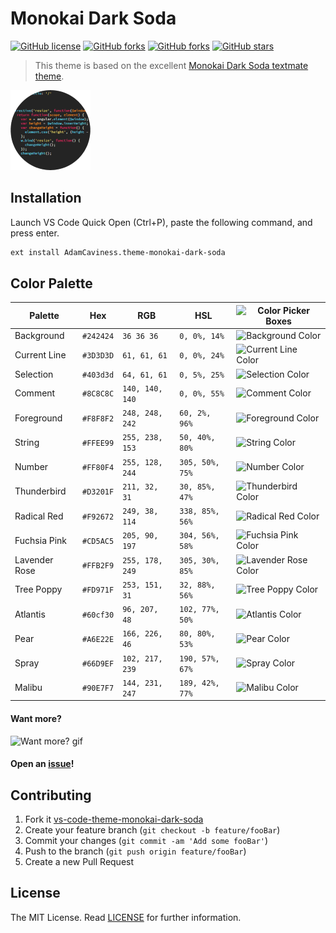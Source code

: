 # Monokai Dark Soda
[![GitHub license](https://img.shields.io/github/license/AdamCaviness/vs-code-theme-monokai-dark-soda)](https://img.shields.io/github/license/AdamCaviness/vs-code-theme-monokai-dark-soda)
[![GitHub forks](https://img.shields.io/github/issues/AdamCaviness/vs-code-theme-monokai-dark-soda)](https://github.com/AdamCaviness/vs-code-theme-monokai-dark-soda/issues)
[![GitHub forks](https://img.shields.io/github/forks/AdamCaviness/vs-code-theme-monokai-dark-soda)](https://github.com/AdamCaviness/vs-code-theme-monokai-dark-soda/fork)
[![GitHub stars](https://img.shields.io/github/stars/AdamCaviness/vs-code-theme-monokai-dark-soda)](https://github.com/AdamCaviness/vs-code-theme-monokai-dark-soda/stargazers)




> This theme is based on the excellent [Monokai Dark Soda textmate theme](https://github.com/mrlundis/Monokai-Dark-Soda.tmTheme).

![](https://github.com/AdamCaviness/vs-code-theme-monokai-dark-soda/raw/HEAD/theme-monokai-dark-soda.png)

## Installation

Launch VS Code Quick Open (Ctrl+P), paste the following command, and press enter.

```sh
ext install AdamCaviness.theme-monokai-dark-soda
```

## Color Palette

Palette      | Hex       | RGB           | HSL             | ![Color Picker Boxes](https://cdn0.iconfinder.com/data/icons/shift-free/32/Color_Board-32.png)
---          | ---       | ---           | ---             | ---
Background   | `#242424` | `36 36 36`    | `0, 0%, 14%`  | ![Background Color](https://via.placeholder.com/25/242424/242424)
Current Line | `#3D3D3D` | `61, 61, 61`    | `0, 0%, 24%`  | ![Current Line Color](https://via.placeholder.com/25/3D3D3D/3D3D3D)
Selection    | `#403d3d` | `64, 61, 61`    | `0, 5%, 25%`  | ![Selection Color](https://via.placeholder.com/25/403d3d/403d3d)
Comment      | `#8C8C8C` | `140, 140, 140`  | `0, 0%, 55%`  | ![Comment Color](https://via.placeholder.com/25/8C8C8C/8C8C8C)
Foreground   | `#F8F8F2` | `248, 248, 242` | `60, 2%, 96%`   | ![Foreground Color](https://via.placeholder.com/25/F8F8F2/F8F8F2)
String      | `#FFEE99` | `255, 238, 153`  | `50, 40%, 80%`  | ![String Color](https://via.placeholder.com/25/FFEE99/FFEE99)
Number      | `#FF80F4` | `255, 128, 244`  | `305, 50%, 75%`  | ![Number Color](https://via.placeholder.com/25/FF80F4/FF80F4)
Thunderbird      | `#D3201F` | `211, 32, 31`  | `30, 85%, 47%`  | ![Thunderbird Color](https://via.placeholder.com/25/D3201F/D3201F)
Radical Red      | `#F92672` | `249, 38, 114`  | `338, 85%, 56%`  | ![Radical Red Color](https://via.placeholder.com/25/F92672/F92672)
Fuchsia Pink     | `#CD5AC5` | `205, 90, 197`  | `304, 56%, 58%`  | ![Fuchsia Pink Color](https://via.placeholder.com/25/CD5AC5/CD5AC5)
Lavender Rose      | `#FFB2F9` | `255, 178, 249`  | `305, 30%, 85%`  | ![Lavender Rose Color](https://via.placeholder.com/25/FFB2F9/FFB2F9)
Tree Poppy      | `#FD971F` | `253, 151, 31`  | `32, 88%, 56%`  | ![Tree Poppy Color](https://via.placeholder.com/25/FD971F/FD971F)
Atlantis     | `#60cf30` | `96, 207, 48`  | `102, 77%, 50%`  | ![Atlantis Color](https://via.placeholder.com/25/60cf30/60cf30)
Pear      | `#A6E22E` | `166, 226, 46`  | `80, 80%, 53%`  | ![Pear Color](https://via.placeholder.com/25/A6E22E/A6E22E)
Spray      | `#66D9EF` | `102, 217, 239`  | `190, 57%, 67%`  | ![Spray Color](https://via.placeholder.com/25/66D9EF/66D9EF)
Malibu      | `#90E7F7` | `144, 231, 247`  | `189, 42%, 77%`  | ![Malibu Color](https://via.placeholder.com/25/90E7F7/90E7F7)



#### Want more?
![Want more? gif](https://thumbs.gfycat.com/FreshAmpleFly-small.gif)
#### Open an [issue](https://github.com/AdamCaviness/vs-code-theme-monokai-dark-soda/issues/new)!

## Contributing

1. Fork it [vs-code-theme-monokai-dark-soda ](https://github.com/AdamCaviness/vs-code-theme-monokai-dark-soda/fork)
2. Create your feature branch (`git checkout -b feature/fooBar`)
3. Commit your changes (`git commit -am 'Add some fooBar'`)
4. Push to the branch (`git push origin feature/fooBar`)
5. Create a new Pull Request

License
---

The MIT License. Read [LICENSE](https://github.com/AdamCaviness/vs-code-theme-monokai-dark-soda/blob/HEAD/LICENSE) for further information.
